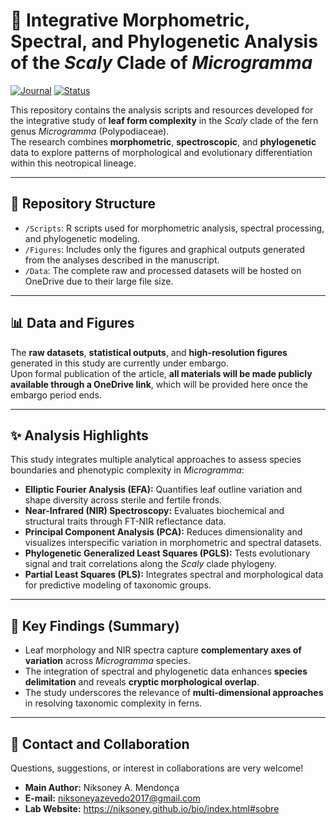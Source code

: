 # 🧬 Integrative Morphometric, Spectral, and Phylogenetic Analysis of the *Scaly* Clade of *Microgramma*

[![Journal](https://img.shields.io/badge/Journal-Plant%20Biology-blue)](https://onlinelibrary.wiley.com/journal/14388677)
[![Status](https://img.shields.io/badge/Status-Submitted-green)]()

This repository contains the analysis scripts and resources developed for the integrative study of **leaf form complexity** in the *Scaly* clade of the fern genus *Microgramma* (Polypodiaceae).  
The research combines **morphometric**, **spectroscopic**, and **phylogenetic** data to explore patterns of morphological and evolutionary differentiation within this neotropical lineage.

---

## 📂 Repository Structure

- `/Scripts`: R scripts used for morphometric analysis, spectral processing, and phylogenetic modeling.   
- `/Figures`: Includes only the figures and graphical outputs generated from the analyses described in the manuscript.
- `/Data`: The complete raw and processed datasets will be hosted on OneDrive due to their large file size. 

---

## 📊 Data and Figures

The **raw datasets**, **statistical outputs**, and **high-resolution figures** generated in this study are currently under embargo.  
Upon formal publication of the article, **all materials will be made publicly available through a OneDrive link**, which will be provided here once the embargo period ends.

---

## ✨ Analysis Highlights

This study integrates multiple analytical approaches to assess species boundaries and phenotypic complexity in *Microgramma*:

- **Elliptic Fourier Analysis (EFA):** Quantifies leaf outline variation and shape diversity across sterile and fertile fronds.  
- **Near-Infrared (NIR) Spectroscopy:** Evaluates biochemical and structural traits through FT-NIR reflectance data.  
- **Principal Component Analysis (PCA):** Reduces dimensionality and visualizes interspecific variation in morphometric and spectral datasets.  
- **Phylogenetic Generalized Least Squares (PGLS):** Tests evolutionary signal and trait correlations along the *Scaly* clade phylogeny.  
- **Partial Least Squares (PLS):** Integrates spectral and morphological data for predictive modeling of taxonomic groups.   

---

## 🧠 Key Findings (Summary)

- Leaf morphology and NIR spectra capture **complementary axes of variation** across *Microgramma* species.  
- The integration of spectral and phylogenetic data enhances **species delimitation** and reveals **cryptic morphological overlap**.  
- The study underscores the relevance of **multi-dimensional approaches** in resolving taxonomic complexity in ferns.

---

## 🤝 Contact and Collaboration

Questions, suggestions, or interest in collaborations are very welcome!

-   **Main Author:** Niksoney A. Mendonça
-   **E-mail:** niksoneyazevedo2017@gmail.com
-   **Lab Website:** https://niksoney.github.io/bio/index.html#sobre
